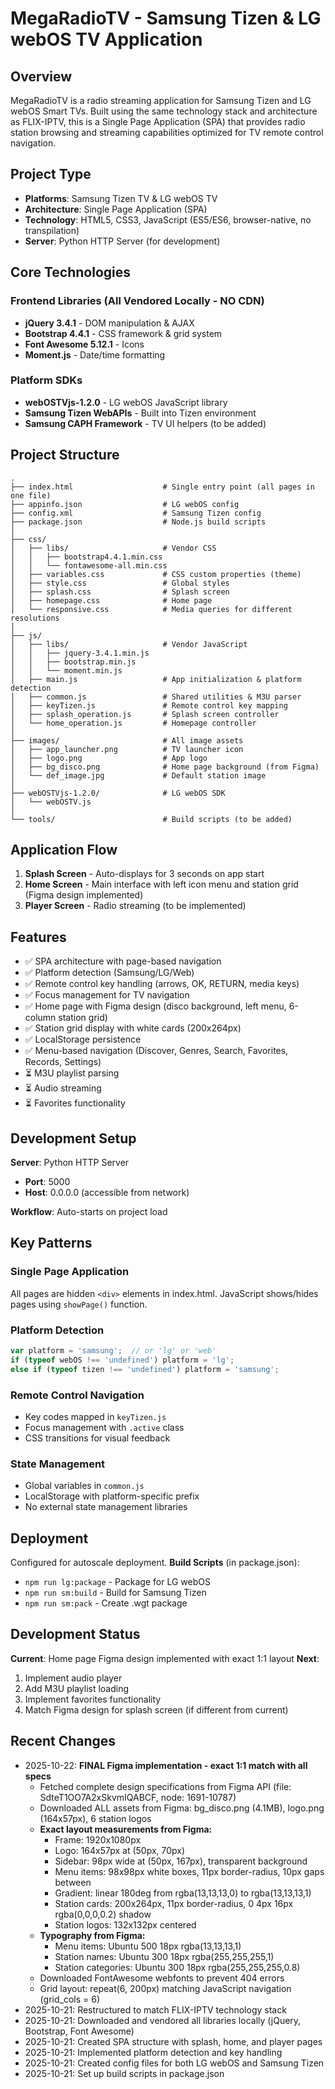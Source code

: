 # MegaRadioTV - Samsung Tizen & LG webOS TV Application

## Overview
MegaRadioTV is a radio streaming application for Samsung Tizen and LG webOS Smart TVs. Built using the same technology stack and architecture as FLIX-IPTV, this is a Single Page Application (SPA) that provides radio station browsing and streaming capabilities optimized for TV remote control navigation.

## Project Type
- **Platforms**: Samsung Tizen TV & LG webOS TV
- **Architecture**: Single Page Application (SPA)
- **Technology**: HTML5, CSS3, JavaScript (ES5/ES6, browser-native, no transpilation)
- **Server**: Python HTTP Server (for development)

## Core Technologies
### Frontend Libraries (All Vendored Locally - NO CDN)
- **jQuery 3.4.1** - DOM manipulation & AJAX
- **Bootstrap 4.4.1** - CSS framework & grid system
- **Font Awesome 5.12.1** - Icons
- **Moment.js** - Date/time formatting

### Platform SDKs
- **webOSTVjs-1.2.0** - LG webOS JavaScript library
- **Samsung Tizen WebAPIs** - Built into Tizen environment
- **Samsung CAPH Framework** - TV UI helpers (to be added)

## Project Structure
```
.
├── index.html                    # Single entry point (all pages in one file)
├── appinfo.json                  # LG webOS config
├── config.xml                    # Samsung Tizen config
├── package.json                  # Node.js build scripts
│
├── css/
│   ├── libs/                     # Vendor CSS
│   │   ├── bootstrap4.4.1.min.css
│   │   └── fontawesome-all.min.css
│   ├── variables.css             # CSS custom properties (theme)
│   ├── style.css                 # Global styles
│   ├── splash.css                # Splash screen
│   ├── homepage.css              # Home page
│   └── responsive.css            # Media queries for different resolutions
│
├── js/
│   ├── libs/                     # Vendor JavaScript
│   │   ├── jquery-3.4.1.min.js
│   │   ├── bootstrap.min.js
│   │   └── moment.min.js
│   ├── main.js                   # App initialization & platform detection
│   ├── common.js                 # Shared utilities & M3U parser
│   ├── keyTizen.js               # Remote control key mapping
│   ├── splash_operation.js       # Splash screen controller
│   └── home_operation.js         # Homepage controller
│
├── images/                       # All image assets
│   ├── app_launcher.png          # TV launcher icon
│   ├── logo.png                  # App logo
│   ├── bg_disco.png              # Home page background (from Figma)
│   └── def_image.jpg             # Default station image
│
├── webOSTVjs-1.2.0/              # LG webOS SDK
│   └── webOSTV.js
│
└── tools/                        # Build scripts (to be added)
```

## Application Flow
1. **Splash Screen** - Auto-displays for 3 seconds on app start
2. **Home Screen** - Main interface with left icon menu and station grid (Figma design implemented)
3. **Player Screen** - Radio streaming (to be implemented)

## Features
- ✅ SPA architecture with page-based navigation
- ✅ Platform detection (Samsung/LG/Web)
- ✅ Remote control key handling (arrows, OK, RETURN, media keys)
- ✅ Focus management for TV navigation
- ✅ Home page with Figma design (disco background, left menu, 6-column station grid)
- ✅ Station grid display with white cards (200x264px)
- ✅ LocalStorage persistence
- ✅ Menu-based navigation (Discover, Genres, Search, Favorites, Records, Settings)
- ⏳ M3U playlist parsing
- ⏳ Audio streaming
- ⏳ Favorites functionality

## Development Setup
**Server**: Python HTTP Server
- **Port**: 5000
- **Host**: 0.0.0.0 (accessible from network)

**Workflow**: Auto-starts on project load

## Key Patterns
### Single Page Application
All pages are hidden `<div>` elements in index.html. JavaScript shows/hides pages using `showPage()` function.

### Platform Detection
```javascript
var platform = 'samsung';  // or 'lg' or 'web'
if (typeof webOS !== 'undefined') platform = 'lg';
else if (typeof tizen !== 'undefined') platform = 'samsung';
```

### Remote Control Navigation
- Key codes mapped in `keyTizen.js`
- Focus management with `.active` class
- CSS transitions for visual feedback

### State Management
- Global variables in `common.js`
- LocalStorage with platform-specific prefix
- No external state management libraries

## Deployment
Configured for autoscale deployment.
**Build Scripts** (in package.json):
- `npm run lg:package` - Package for LG webOS
- `npm run sm:build` - Build for Samsung Tizen
- `npm run sm:pack` - Create .wgt package

## Development Status
**Current**: Home page Figma design implemented with exact 1:1 layout
**Next**: 
1. Implement audio player
2. Add M3U playlist loading
3. Implement favorites functionality
4. Match Figma design for splash screen (if different from current)

## Recent Changes
- 2025-10-22: **FINAL Figma implementation - exact 1:1 match with all specs**
  - Fetched complete design specifications from Figma API (file: SdteT1OO7A2xSkvmIQABCF, node: 1691-10787)
  - Downloaded ALL assets from Figma: bg_disco.png (4.1MB), logo.png (164x57px), 6 station logos
  - **Exact layout measurements from Figma:**
    - Frame: 1920x1080px
    - Logo: 164x57px at (50px, 70px)
    - Sidebar: 98px wide at (50px, 167px), transparent background
    - Menu items: 98x98px white boxes, 11px border-radius, 10px gaps between
    - Gradient: linear 180deg from rgba(13,13,13,0) to rgba(13,13,13,1)
    - Station cards: 200x264px, 11px border-radius, 0 4px 16px rgba(0,0,0,0.2) shadow
    - Station logos: 132x132px centered
  - **Typography from Figma:**
    - Menu items: Ubuntu 500 18px rgba(13,13,13,1)
    - Station names: Ubuntu 300 18px rgba(255,255,255,1)
    - Station categories: Ubuntu 300 18px rgba(255,255,255,0.8)
  - Downloaded FontAwesome webfonts to prevent 404 errors
  - Grid layout: repeat(6, 200px) matching JavaScript navigation (grid_cols = 6)
- 2025-10-21: Restructured to match FLIX-IPTV technology stack
- 2025-10-21: Downloaded and vendored all libraries locally (jQuery, Bootstrap, Font Awesome)
- 2025-10-21: Created SPA structure with splash, home, and player pages
- 2025-10-21: Implemented platform detection and key handling
- 2025-10-21: Created config files for both LG webOS and Samsung Tizen
- 2025-10-21: Set up build scripts in package.json
